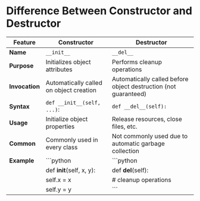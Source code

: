 # Difference Between Constructor and Destructor


| Feature       | Constructor                   | Destructor                    |
|---------------|-------------------------------|-------------------------------|
| **Name**      | `__init__`                    | `__del__`                     |
| **Purpose**   | Initializes object attributes | Performs cleanup operations   |
| **Invocation**| Automatically called on object creation | Automatically called before object destruction (not guaranteed) |
| **Syntax**    | `def __init__(self, ...)`:     | `def __del__(self):`          |
| **Usage**     | Initialize object properties   | Release resources, close files, etc. |
| **Common**    | Commonly used in every class   | Not commonly used due to automatic garbage collection |
| **Example**   | ```python                    | ```python                     |
|               | def __init__(self, x, y):     | def __del__(self):            |
|               |     self.x = x               |     # cleanup operations     |
|               |     self.y = y               | ```                           |
